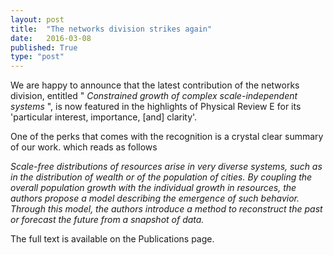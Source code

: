 ```yaml
---
layout: post
title:  "The networks division strikes again"
date:   2016-03-08
published: True
type: "post"
---
```


We are happy to announce that the latest contribution of the networks division, entitled " _Constrained growth of complex scale-independent systems_
", is now featured in the highlights of Physical Review E for its 'particular interest, importance, [and] clarity'.


 One of the perks that comes with the recognition is a crystal clear summary of our work. which reads as follows


  _Scale-free distributions of resources arise in very diverse systems, such as in the distribution of wealth or of the population of cities. By coupling the overall population growth with the individual growth in resources, the authors propose a model describing the emergence of such behavior. Through this model,
the authors introduce a method to reconstruct the past or forecast the future from a snapshot of data._


 The full text is available on the Publications page.


